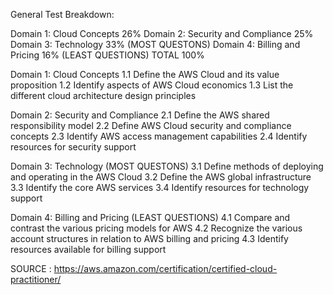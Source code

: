 General Test Breakdown:

Domain 1: Cloud Concepts 26%
Domain 2: Security and Compliance 25%
Domain 3: Technology 33%   (MOST QUESTONS)
Domain 4: Billing and Pricing 16% (LEAST QUESTIONS)
TOTAL 100%

Domain 1: Cloud Concepts
1.1 Define the AWS Cloud and its value proposition
1.2 Identify aspects of AWS Cloud economics
1.3 List the different cloud architecture design principles

Domain 2: Security and Compliance
2.1 Define the AWS shared responsibility model
2.2 Define AWS Cloud security and compliance concepts
2.3 Identify AWS access management capabilities
2.4 Identify resources for security support

Domain 3: Technology  (MOST QUESTONS)
3.1 Define methods of deploying and operating in the AWS Cloud
3.2 Define the AWS global infrastructure
3.3 Identify the core AWS services
3.4 Identify resources for technology support

Domain 4: Billing and Pricing  (LEAST QUESTIONS)
4.1 Compare and contrast the various pricing models for AWS
4.2 Recognize the various account structures in relation to AWS billing and pricing
4.3 Identify resources available for billing support

SOURCE :  https://aws.amazon.com/certification/certified-cloud-practitioner/
